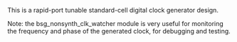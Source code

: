 This is a rapid-port tunable standard-cell digital clock generator design. 

Note: the bsg_nonsynth_clk_watcher module is very useful for monitoring the frequency and phase of the generated clock, for debugging and testing.
